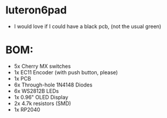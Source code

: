 # luteron6pad
- I would love if I could have a black pcb, (not the usual green)

# BOM:
- 5x Cherry MX switches
- 1x EC11 Encoder (with push button, please)
- 1x PCB
- 6x Through-hole 1N4148 Diodes
- 6x WS2812B LEDs
- 1x 0.96" OLED Display
- 2x 4.7k resistors (SMD)
- 1x RP2040
